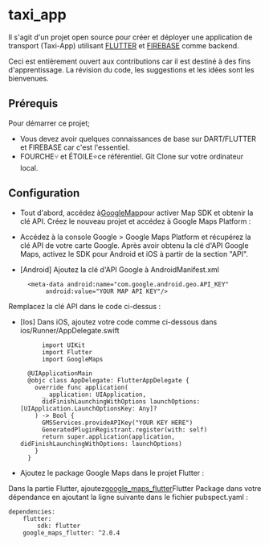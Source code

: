 # taxi_app

Il s'agit d'un projet open source pour créer et déployer une application de transport (Taxi-App) utilisant
[FLUTTER](https://docs.flutter.dev) et [FIREBASE](https://firebase.google.com/) comme backend.

Ceci est entièrement ouvert aux contributions car il est destiné à des fins d'apprentissage. La révision du code, les suggestions et les idées sont les bienvenues.

## Prérequis 
Pour démarrer ce projet;

- Vous devez avoir quelques connaissances de base sur DART/FLUTTER et FIREBASE car c'est l'essentiel.
- FOURCHE⑂ et ÉTOILE⭐️ce référentiel. Git Clone sur votre ordinateur local.

## Configuration 
- Tout d'abord, accédez à[GoogleMap](https://console.cloud.google.com/)pour activer Map SDK et obtenir la clé API. Créez le nouveau projet et accédez à Google Maps Platform :
- Accédez à la console Google > Google Maps Platform et récupérez la clé API de votre carte Google. Après avoir obtenu la clé d'API Google Maps, activez le SDK pour Android et iOS à partir de la section "API".
- [Android] Ajoutez la clé d'API Google à AndroidManifest.xml

        <meta-data android:name="com.google.android.geo.API_KEY"  
             android:value="YOUR MAP API KEY"/>
Remplacez la clé API dans le code ci-dessus :
- [Ios]
Dans iOS, ajoutez votre code comme ci-dessous dans  ios/Runner/AppDelegate.swift

            import UIKit
            import Flutter
            import GoogleMaps

        @UIApplicationMain
        @objc class AppDelegate: FlutterAppDelegate {
          override func application(
            _ application: UIApplication,
            didFinishLaunchingWithOptions launchOptions: [UIApplication.LaunchOptionsKey: Any]?
          ) -> Bool {
            GMSServices.provideAPIKey("YOUR KEY HERE")
            GeneratedPluginRegistrant.register(with: self)
            return super.application(application, didFinishLaunchingWithOptions: launchOptions)
          }
        }


- Ajoutez le package Google Maps dans le projet Flutter :

Dans la partie Flutter, ajoutez[google_maps_flutter](https://pub.dev/packages/google_maps_flutter)Flutter Package dans votre dépendance en ajoutant la ligne suivante dans le fichier pubspect.yaml :

    dependencies:
        flutter:
            sdk: flutter
        google_maps_flutter: ^2.0.4
